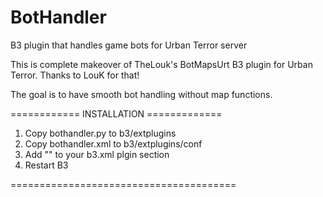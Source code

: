 BotHandler
==========

B3 plugin that handles game bots for Urban Terror server

This is complete makeover of TheLouk's BotMapsUrt B3 plugin for Urban Terror. Thanks to LouK for that!

The goal is to have smooth bot handling without map functions.


============ INSTALLATION =============

1) Copy bothandler.py to b3/extplugins <br>
2) Copy bothandler.xml to b3/extplugins/conf <br>
3) Add "<plugin name="bothandler" config="@b3/extplugins/conf/bothandler.xml" />" to your b3.xml plgin section <br>
4) Restart B3 <br>

======================================= <br>
